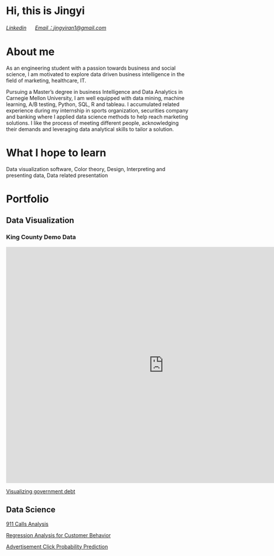 # Hi, this is Jingyi

[*Linkedin*](https://www.linkedin.com/in/jingyiran/) &nbsp;&nbsp;&nbsp;&nbsp;  [*Email：jingyiran1@gmail.com*](mailto:jingyiran1@gmail.com)

# About me
As an engineering student with a passion towards business and social science, I am motivated to explore data driven business intelligence in the field of marketing, healthcare, IT.

Pursuing a Master’s degree in business Intelligence and Data Analytics in Carnegie Mellon University, I am well equipped with data mining, machine learning, A/B testing, Python, SQL, R and tableau. I accumulated related experience during my internship in sports organization, securities company and banking where I applied data science methods to help reach marketing solutions. I like the process of meeting different people, acknowledging their demands and leveraging data analytical skills to tailor a solution.

# What I hope to learn
Data visualization software, Color theory, Design, Interpreting and presenting data, Data related presentation 

# Portfolio
## Data Visualization
### King County Demo Data
<iframe src="https://data.oecd.org/chart/6Odb" width="860" height="645" style="border: 0" mozallowfullscreen="true" webkitallowfullscreen="true" allowfullscreen="true"><a href="https://data.oecd.org/chart/6Odb" target="_blank">OECD Chart: General government debt, Total, % of GDP, Annual, 2021</a></iframe>

[Visualizing government debt](/Visualizing_government_debt.md)

## Data Science
[911 Calls Analysis](https://github.com/jingyi106/911-Call-Analysis/blob/main/Finished_911%20Calls%20Data%20Analytics.ipynb)

[Regression Analysis for Customer Behavior](https://github.com/jingyi106/Regression-Analysis-for-Customer-Behavior/blob/main/Regression%20Analysis%20for%20Customer%20Behavior%20Project.ipynb)

[Advertisement Click Probability Prediction](https://github.com/jingyi106/Advertisement-Click-Probability-Prediction/blob/main/Advertisement%20Click%20Prediction.ipynb)




